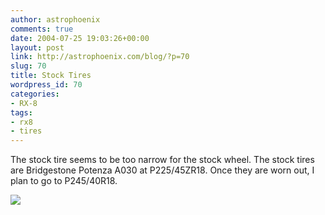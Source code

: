 ```yaml
---
author: astrophoenix
comments: true
date: 2004-07-25 19:03:26+00:00
layout: post
link: http://astrophoenix.com/blog/?p=70
slug: 70
title: Stock Tires
wordpress_id: 70
categories:
- RX-8
tags:
- rx8
- tires
---
```


The stock tire seems to be too narrow for the stock wheel. The stock tires are Bridgestone Potenza A030 at P225/45ZR18. Once they are worn out, I plan to go to P245/40R18.

[![](/blog/wp-uploads/astrophoenix/2010/12/tireIMG_0757_compressed-225x300.jpg)](/blog/wp-uploads/astrophoenix/2010/12/tireIMG_0757_compressed.jpg)

